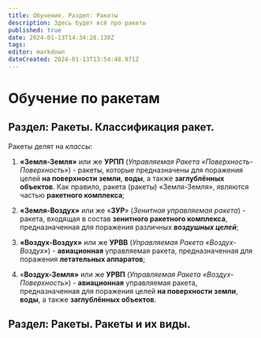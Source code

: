 ```yaml
---
title: Обучение. Раздел: Ракеты
description: Здесь будет всё про ракеты
published: true
date: 2024-01-13T14:34:28.130Z
tags: 
editor: markdown
dateCreated: 2024-01-13T13:54:48.971Z
---
```


# Обучение по ракетам
## Раздел: Ракеты. Классификация ракет.

Ракеты делят на *классы*:
1. **«Земля-Земля»** или же **УРПП** (*Управляемая Ракета «Поверхность-Поверхность»*) - ракеты, которые предназначены для поражения целей **на поверхности земли**, **воды**, а также **заглублённых объектов**. Как правило, ракета (ракеты) «Земля-Земля», являются частью **ракетного комплекса**;

2. **«Земля-Воздух»** или же «**ЗУР**» (*Зенитная управляемая ракета*) - ракета, входящая в состав **зенитного ракетного комплекса**, предназначенная для поражения различных ***воздушных целей***;

3. **«Воздух-Воздух»** или же **УРВВ** (*Управляемая Ракета «Воздух-Воздух»*) - **авиационная** управляемая ракета, предназначенная для поражения **летательных аппаратов**;

4. «**Воздух-Земля»** или же **УРВП** (*Управляемая Ракета «Воздух-Поверхность»*) - **авиационная** управляемая ракета, предназначенная для поражения целей **на поверхности земли**, **воды**, а также **заглублённых объектов**.

## Раздел: Ракеты. Ракеты и их виды.









